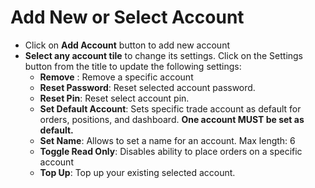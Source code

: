 # **Add New or Select Account**

- Click on **Add Account** button to add new account
- **Select any account tile** to change its settings. Click on the Settings button from the title to update the following settings:
  -  **Remove** : Remove a specific account
  -  **Reset Password**: Reset selected account password.
  -  **Reset Pin**: Reset select account pin.
  -  **Set Default Account**: Sets specific trade account as default for orders, positions, and dashboard.  **One account MUST be set as default.**
  -  **Set Name**: Allows to set a name for an account. Max length: 6
  -  **Toggle Read Only**: Disables ability to place orders on a specific account
  -  **Top Up**: Top up your existing selected account.
